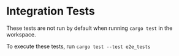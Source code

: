 # Integration Tests

These tests are not run by default when running `cargo test` in the workspace.

To execute these tests, run `cargo test --test e2e_tests`
